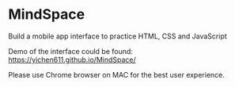# MindSpace
Build a mobile app interface to practice HTML, CSS and JavaScript

Demo of the interface could be found: 
<a href="https://yichen611.github.io/MindSpace/">https://yichen611.github.io/MindSpace/</a> 

Please use Chrome browser on MAC for the best user experience.
